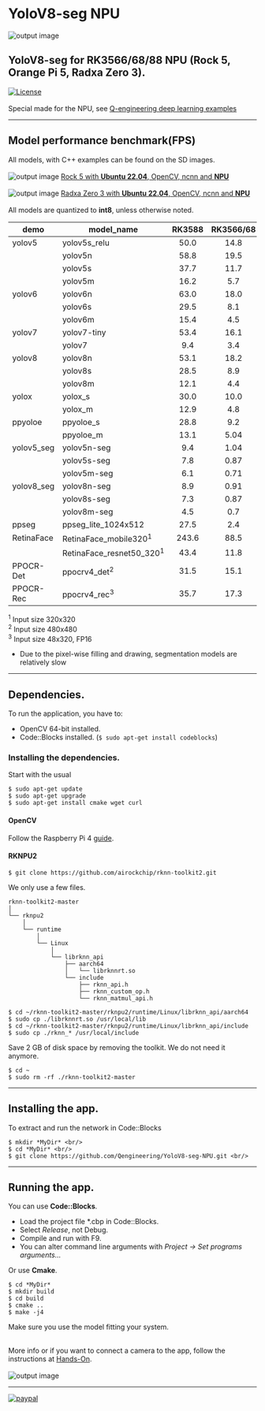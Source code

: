 # YoloV8-seg NPU
![output image]( https://qengineering.eu/github/YoloV8-seg_Parking_NPU.webp )
## YoloV8-seg for RK3566/68/88 NPU (Rock 5, Orange Pi 5, Radxa Zero 3). <br/>
[![License](https://img.shields.io/badge/License-BSD%203--Clause-blue.svg)](https://opensource.org/licenses/BSD-3-Clause)<br/><br/>
Special made for the NPU, see [Q-engineering deep learning examples](https://qengineering.eu/deep-learning-examples-on-raspberry-32-64-os.html)

------------

## Model performance benchmark(FPS)

All models, with C++ examples can be found on the SD images.<br><br>
![output image]( https://qengineering.eu/github/RockPi5_Ubuntu_22.jpg ) [Rock 5 with **Ubuntu 22.04**, OpenCV, ncnn and **NPU**](https://github.com/Qengineering/Rock-5-Ubuntu-22-image)<br><br>
![output image]( https://qengineering.eu/github/RadxaZero3_Ubuntu_22.jpg ) [Radxa Zero 3 with **Ubuntu 22.04**, OpenCV, ncnn and **NPU**](https://github.com/Qengineering/Radxa-Zero-3-NPU-Ubuntu22)<br><br>
All models are quantized to **int8**, unless otherwise noted.<br>

| demo             | model_name                   | RK3588  | RK3566/68  |
| ---------------- | ---------------------------- | :-----: | :--------: |
| yolov5           | yolov5s_relu                 | 50.0    | 14.8       |
|                  | yolov5n                      | 58.8    | 19.5       |
|                  | yolov5s                      | 37.7    | 11.7       |
|                  | yolov5m                      | 16.2    | 5.7        |
| yolov6           | yolov6n                      | 63.0    | 18.0       |
|                  | yolov6s                      | 29.5    | 8.1        |
|                  | yolov6m                      | 15.4    | 4.5        |
| yolov7           | yolov7-tiny                  | 53.4    | 16.1       |
|                  | yolov7                       | 9.4     | 3.4        |
| yolov8           | yolov8n                      | 53.1    | 18.2       |
|                  | yolov8s                      | 28.5    | 8.9        |
|                  | yolov8m                      | 12.1    | 4.4        |
| yolox            | yolox_s                      | 30.0    | 10.0       |
|                  | yolox_m                      | 12.9    | 4.8        |
| ppyoloe          | ppyoloe_s                    | 28.8    | 9.2        |
|                  | ppyoloe_m                    | 13.1    | 5.04       |
| yolov5_seg       | yolov5n-seg                  | 9.4     | 1.04       |
|                  | yolov5s-seg                  | 7.8     | 0.87       |
|                  | yolov5m-seg                  | 6.1     | 0.71       |
| yolov8_seg       | yolov8n-seg                  | 8.9     | 0.91       |
|                  | yolov8s-seg                  | 7.3     | 0.87       |
|                  | yolov8m-seg                  | 4.5     | 0.7        |
| ppseg	           | ppseg_lite_1024x512          | 27.5    | 2.4        |
| RetinaFace       | RetinaFace_mobile320<sup>1</sup>    | 243.6   | 88.5       |
|                  | RetinaFace_resnet50_320<sup>1</sup> | 43.4    | 11.8       |
| PPOCR-Det        | ppocrv4_det<sup>2</sup>             | 31.5    | 15.1       |
| PPOCR-Rec        | ppocrv4_rec<sup>3</sup>             | 35.7    | 17.3       |

<sup>1</sup> Input size 320x320<br>
<sup>2</sup> Input size 480x480<br>
<sup>3</sup> Input size 48x320, FP16<br>
* Due to the pixel-wise filling and drawing, segmentation models are relatively slow

------------

## Dependencies.
To run the application, you have to:
- OpenCV 64-bit installed.
- Code::Blocks installed. (```$ sudo apt-get install codeblocks```)

### Installing the dependencies.
Start with the usual 
```
$ sudo apt-get update 
$ sudo apt-get upgrade
$ sudo apt-get install cmake wget curl
```
#### OpenCV
Follow the Raspberry Pi 4 [guide](https://qengineering.eu/install-opencv-on-raspberry-64-os.html).<br>

#### RKNPU2
```
$ git clone https://github.com/airockchip/rknn-toolkit2.git
```
We only use a few files.
```
rknn-toolkit2-master
│      
└── rknpu2
    │      
    └── runtime
        │       
        └── Linux
            │      
            └── librknn_api
                ├── aarch64
                │   └── librknnrt.so
                └── include
                    ├── rknn_api.h
                    ├── rknn_custom_op.h
                    └── rknn_matmul_api.h

$ cd ~/rknn-toolkit2-master/rknpu2/runtime/Linux/librknn_api/aarch64
$ sudo cp ./librknnrt.so /usr/local/lib
$ cd ~/rknn-toolkit2-master/rknpu2/runtime/Linux/librknn_api/include
$ sudo cp ./rknn_* /usr/local/include
```
Save 2 GB of disk space by removing the toolkit. We do not need it anymore.
```
$ cd ~
$ sudo rm -rf ./rknn-toolkit2-master
```

------------

## Installing the app.
To extract and run the network in Code::Blocks <br/>
```
$ mkdir *MyDir* <br/>
$ cd *MyDir* <br/>
$ git clone https://github.com/Qengineering/YoloV8-seg-NPU.git <br/>
```

------------

## Running the app.
You can use **Code::Blocks**.
- Load the project file *.cbp in Code::Blocks.
- Select _Release_, not Debug.
- Compile and run with F9.
- You can alter command line arguments with _Project -> Set programs arguments..._ 

Or use **Cmake**.
```
$ cd *MyDir*
$ mkdir build
$ cd build
$ cmake ..
$ make -j4
```
Make sure you use the model fitting your system.<br><br>

More info or if you want to connect a camera to the app, follow the instructions at [Hands-On](https://qengineering.eu/deep-learning-examples-on-raspberry-32-64-os.html#HandsOn).<br/><br/>
![output image]( https://qengineering.eu/github/YoloV8-seg_Bus_NPU.webp )

------------

[![paypal](https://qengineering.eu/images/TipJarSmall4.png)](https://www.paypal.com/cgi-bin/webscr?cmd=_s-xclick&hosted_button_id=CPZTM5BB3FCYL) 
